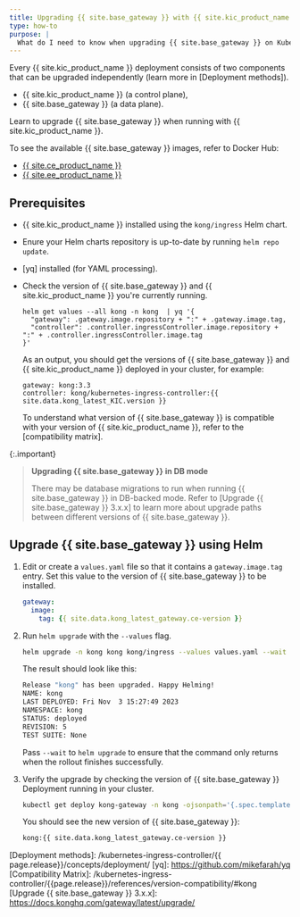 ```yaml
---
title: Upgrading {{ site.base_gateway }} with {{ site.kic_product_name }}
type: how-to
purpose: |
  What do I need to know when upgrading {{ site.base_gateway }} on Kubernetes? DB-backed mode vs DB-less
---
```


Every {{ site.kic_product_name }} deployment consists of two components that can be upgraded independently (learn more in [Deployment methods]).

- {{ site.kic_product_name }} (a control plane),
- {{ site.base_gateway }} (a data plane).

Learn to upgrade {{ site.base_gateway }} when running with {{ site.kic_product_name }}.

To see the available {{ site.base_gateway }} images, refer to Docker Hub:

- [{{ site.ce_product_name }}](https://hub.docker.com/r/kong/kong-gateway/tags)
- [{{ site.ee_product_name }}](https://hub.docker.com/_/kong/tags)

## Prerequisites

- {{ site.kic_product_name }} installed using the `kong/ingress` Helm chart.
- Enure your Helm charts repository is up-to-date by running `helm repo update`.
- [yq] installed (for YAML processing).
- Check the version of {{ site.base_gateway }} and {{ site.kic_product_name }} you're currently  running. 

    ```shell
    helm get values --all kong -n kong  | yq '{
      "gateway": .gateway.image.repository + ":" + .gateway.image.tag,
      "controller": .controller.ingressController.image.repository + ":" + .controller.ingressController.image.tag
    }'
    ```

    As an output, you should get the versions of {{ site.base_gateway }} and {{ site.kic_product_name }} deployed in your cluster, for example:

    ```text
    gateway: kong:3.3
    controller: kong/kubernetes-ingress-controller:{{ site.data.kong_latest_KIC.version }}
    ```

    To understand what version of {{ site.base_gateway }} is compatible with your version of {{ site.kic_product_name }}, refer to the [compatibility matrix].

{:.important}
>  **Upgrading {{ site.base_gateway }} in DB mode**
>
> There may be database migrations to run when running {{ site.base_gateway }} in DB-backed mode.
> Refer to [Upgrade {{ site.base_gateway }} 3.x.x] to learn more about upgrade paths between different versions of {{ site.base_gateway }}.

## Upgrade {{ site.base_gateway }} using Helm

1. Edit or create a `values.yaml` file so that it contains a `gateway.image.tag` entry. Set this value to the version of {{ site.base_gateway }} to be installed.

    ```yaml
    gateway:
      image:
        tag: {{ site.data.kong_latest_gateway.ce-version }}
    ```

1. Run `helm upgrade` with the `--values` flag.

    ```bash
    helm upgrade -n kong kong kong/ingress --values values.yaml --wait
    ```

    The result should look like this:
    
    ```bash
    Release "kong" has been upgraded. Happy Helming!
    NAME: kong
    LAST DEPLOYED: Fri Nov  3 15:27:49 2023
    NAMESPACE: kong
    STATUS: deployed
    REVISION: 5
    TEST SUITE: None
    ```

    Pass `--wait` to `helm upgrade` to ensure that the command only returns when the rollout finishes successfully. 

1. Verify the upgrade by checking the version of {{ site.base_gateway }} Deployment running in your cluster.

    ```bash
    kubectl get deploy kong-gateway -n kong -ojsonpath='{.spec.template.spec.containers[0].image}'
    ```

    You should see the new version of {{ site.base_gateway }}:

    ```bash
    kong:{{ site.data.kong_latest_gateway.ce-version }}
    ```

[Deployment methods]: /kubernetes-ingress-controller/{{ page.release}}/concepts/deployment/
[yq]: https://github.com/mikefarah/yq
[Compatibility Matrix]: /kubernetes-ingress-controller/{{page.release}}/references/version-compatibility/#kong
[Upgrade {{ site.base_gateway }} 3.x.x]: https://docs.konghq.com/gateway/latest/upgrade/
